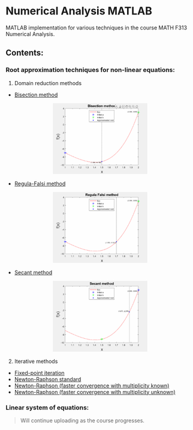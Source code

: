 # Numerical Analysis MATLAB

MATLAB implementation for various techniques in the course MATH F313 Numerical Analysis.

## Contents:

### Root approximation techniques for non-linear equations:

1. Domain reduction methods
  + [Bisection method](https://github.com/ragedroid/Num_analysis/blob/master/Root%20approximation/Domain%20reduction/bisection.m)
 
  <p align="center" width="100%">
    <img width="50%" src="https://github.com/ragedroid/Num_analysis/blob/master/Utilities/bisection.gif">
  </p>
  
  + [Regula-Falsi method](https://github.com/ragedroid/Num_analysis/blob/master/Root%20approximation/Domain%20reduction/regula_falsi.m)
  
  <p align="center" width="100%">
    <img width="50%" src="https://github.com/ragedroid/Num_analysis/blob/master/Utilities/regula_falsi.gif">
  </p>
  
  + [Secant method](https://github.com/ragedroid/Num_analysis/blob/master/Root%20approximation/Domain%20reduction/secant.m)
  
  <p align="center" width="100%">
    <img width="50%" src="https://github.com/ragedroid/Num_analysis/blob/master/Utilities/secant.gif">
  </p>

2. Iterative methods
  + [Fixed-point iteration](https://github.com/ragedroid/Num_analysis/blob/master/Root%20approximation/Iterative/fixed_point.m)
  + [Newton-Raphson standard](https://github.com/ragedroid/Num_analysis/blob/master/Root%20approximation/Iterative/newton_std.m)
  + [Newton-Raphson (faster convergence with multiplicity known)](https://github.com/ragedroid/Num_analysis/blob/master/Root%20approximation/Iterative/newton_mod1.m)
  + [Newton-Raphson (faster convergence with multiplicity unknown)](https://github.com/ragedroid/Num_analysis/blob/master/Root%20approximation/Iterative/newton_mod2.m)
  
### Linear system of equations:

> Will continue uploading as the course progresses.

